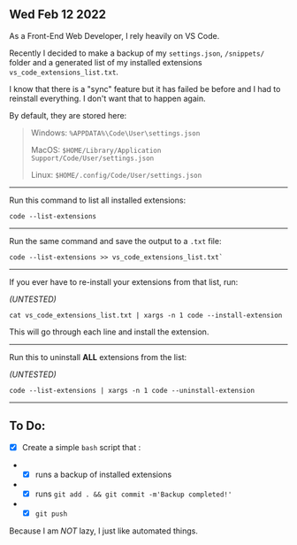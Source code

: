 ## Wed Feb 12 2022

As a Front-End Web Developer, I rely heavily on VS Code.

Recently I decided to make a backup of my `settings.json`, `/snippets/` folder and a generated list of my installed extensions `vs_code_extensions_list.txt`.

I know that there is a "sync" feature but it has failed be before and I had to reinstall everything. I don't want that to happen again.

By default, they are stored here:

> Windows: `%APPDATA%\Code\User\settings.json`
>
> MacOS: `$HOME/Library/Application Support/Code/User/settings.json`
>
> Linux: `$HOME/.config/Code/User/settings.json`

---

Run this command to list all installed extensions:

    code --list-extensions

---

Run the same command and save the output to a `.txt` file:

    code --list-extensions >> vs_code_extensions_list.txt`

---

If you ever have to re-install your extensions from that list, run:

_(UNTESTED)_

    cat vs_code_extensions_list.txt | xargs -n 1 code --install-extension

This will go through each line and install the extension.

---

Run this to uninstall **ALL** extensions from the list:

_(UNTESTED)_

    code --list-extensions | xargs -n 1 code --uninstall-extension

---

## To Do:

-   [x] Create a simple `bash` script that :
-   -   [x] runs a backup of installed extensions
-   -   [x] runs `git add . && git commit -m'Backup completed!'`
-   -   [x] `git push`

Because I am _NOT_ lazy, I just like automated things.
